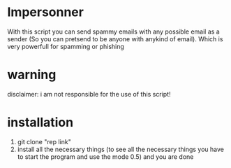 # Impersonner
With this script you can send spammy emails with any possible email as a sender (So you can pretsend to be anyone with anykind of email). 
Which is very powerfull for spamming or phishing 

# warning 
disclaimer: i am not responsible for the use of this script!

# installation 
1. git clone "rep link"
2. install all the necessary things (to see all the necessary things you have to start the program and use the mode 0.5)
and you are done 

